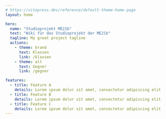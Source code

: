 ```yaml
---
# https://vitepress.dev/reference/default-theme-home-page
layout: home

hero:
  name: "Studioprojekt ME21b"
  text: "Wiki für das Studioprojekt der ME21b"
  tagline: My great project tagline
  actions:
    - theme: brand
      text: Klassen
      link: /klassen
    - theme: alt
      text: Gegner
      link: /gegner

features:
  - title: Feature A
    details: Lorem ipsum dolor sit amet, consectetur adipiscing elit
  - title: Feature B
    details: Lorem ipsum dolor sit amet, consectetur adipiscing elit
  - title: Feature C
    details: Lorem ipsum dolor sit amet, consectetur adipiscing elit
---
```


